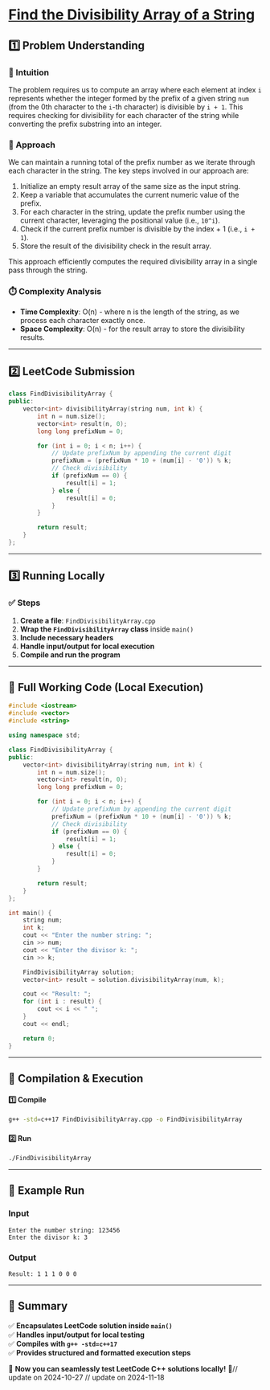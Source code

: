 # **[Find the Divisibility Array of a String](https://leetcode.com/problems/find-the-divisibility-array-of-a-string/description/)**  

## **1️⃣ Problem Understanding**  
### **📌 Intuition**  
The problem requires us to compute an array where each element at index `i` represents whether the integer formed by the prefix of a given string `num` (from the 0th character to the `i`-th character) is divisible by `i + 1`. This requires checking for divisibility for each character of the string while converting the prefix substring into an integer. 

### **🚀 Approach**  
We can maintain a running total of the prefix number as we iterate through each character in the string. The key steps involved in our approach are:
1. Initialize an empty result array of the same size as the input string.
2. Keep a variable that accumulates the current numeric value of the prefix.
3. For each character in the string, update the prefix number using the current character, leveraging the positional value (i.e., `10^i`).
4. Check if the current prefix number is divisible by the index + 1 (i.e., `i + 1`).
5. Store the result of the divisibility check in the result array.

This approach efficiently computes the required divisibility array in a single pass through the string.

### **⏱️ Complexity Analysis**  
- **Time Complexity**: O(n) - where n is the length of the string, as we process each character exactly once.
- **Space Complexity**: O(n) - for the result array to store the divisibility results.

---  

## **2️⃣ LeetCode Submission**  
```cpp
class FindDivisibilityArray {
public:
    vector<int> divisibilityArray(string num, int k) {
        int n = num.size();
        vector<int> result(n, 0);
        long long prefixNum = 0;

        for (int i = 0; i < n; i++) {
            // Update prefixNum by appending the current digit
            prefixNum = (prefixNum * 10 + (num[i] - '0')) % k;
            // Check divisibility
            if (prefixNum == 0) {
                result[i] = 1;
            } else {
                result[i] = 0;
            }
        }

        return result;
    }
};  
```  

---  

## **3️⃣ Running Locally**  
### **✅ Steps**  
1. **Create a file**: `FindDivisibilityArray.cpp`  
2. **Wrap the `FindDivisibilityArray` class** inside `main()`  
3. **Include necessary headers**  
4. **Handle input/output for local execution**  
5. **Compile and run the program**  

---  

## **📝 Full Working Code (Local Execution)**  
```cpp
#include <iostream>
#include <vector>
#include <string>

using namespace std;

class FindDivisibilityArray {
public:
    vector<int> divisibilityArray(string num, int k) {
        int n = num.size();
        vector<int> result(n, 0);
        long long prefixNum = 0;

        for (int i = 0; i < n; i++) {
            // Update prefixNum by appending the current digit
            prefixNum = (prefixNum * 10 + (num[i] - '0')) % k;
            // Check divisibility
            if (prefixNum == 0) {
                result[i] = 1;
            } else {
                result[i] = 0;
            }
        }

        return result;
    }
};

int main() {
    string num;
    int k;
    cout << "Enter the number string: ";
    cin >> num;
    cout << "Enter the divisor k: ";
    cin >> k;

    FindDivisibilityArray solution;
    vector<int> result = solution.divisibilityArray(num, k);

    cout << "Result: ";
    for (int i : result) {
        cout << i << " ";
    }
    cout << endl;

    return 0;
}  
```  

---  

## **🔧 Compilation & Execution**  
#### **1️⃣ Compile**  
```bash
g++ -std=c++17 FindDivisibilityArray.cpp -o FindDivisibilityArray
```  

#### **2️⃣ Run**  
```bash
./FindDivisibilityArray
```  

---  

## **🎯 Example Run**  
### **Input**  
```
Enter the number string: 123456
Enter the divisor k: 3
```  
### **Output**  
```
Result: 1 1 1 0 0 0 
```  

---  

## **📌 Summary**  
✅ **Encapsulates LeetCode solution inside `main()`**  
✅ **Handles input/output for local testing**  
✅ **Compiles with `g++ -std=c++17`**  
✅ **Provides structured and formatted execution steps**  

🚀 **Now you can seamlessly test LeetCode C++ solutions locally!** 🚀// update on 2024-10-27
// update on 2024-11-18
